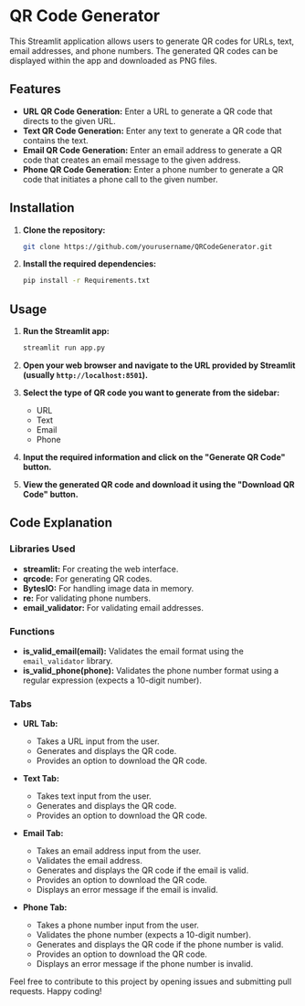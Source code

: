 # QR Code Generator

This Streamlit application allows users to generate QR codes for URLs, text, email addresses, and phone numbers. The generated QR codes can be displayed within the app and downloaded as PNG files.

## Features

- **URL QR Code Generation:** Enter a URL to generate a QR code that directs to the given URL.
- **Text QR Code Generation:** Enter any text to generate a QR code that contains the text.
- **Email QR Code Generation:** Enter an email address to generate a QR code that creates an email message to the given address.
- **Phone QR Code Generation:** Enter a phone number to generate a QR code that initiates a phone call to the given number.

## Installation

1. **Clone the repository:**
   ```sh
   git clone https://github.com/yourusername/QRCodeGenerator.git
   ```
2. **Install the required dependencies:**
   ```sh
   pip install -r Requirements.txt
   ```

## Usage

1. **Run the Streamlit app:**
   ```sh
   streamlit run app.py
   ```
2. **Open your web browser and navigate to the URL provided by Streamlit (usually `http://localhost:8501`).**

3. **Select the type of QR code you want to generate from the sidebar:**
   - URL
   - Text
   - Email
   - Phone

4. **Input the required information and click on the "Generate QR Code" button.**

5. **View the generated QR code and download it using the "Download QR Code" button.**

## Code Explanation

### Libraries Used

- **streamlit:** For creating the web interface.
- **qrcode:** For generating QR codes.
- **BytesIO:** For handling image data in memory.
- **re:** For validating phone numbers.
- **email_validator:** For validating email addresses.

### Functions

- **is_valid_email(email):** Validates the email format using the `email_validator` library.
- **is_valid_phone(phone):** Validates the phone number format using a regular expression (expects a 10-digit number).

### Tabs

- **URL Tab:**
  - Takes a URL input from the user.
  - Generates and displays the QR code.
  - Provides an option to download the QR code.

- **Text Tab:**
  - Takes text input from the user.
  - Generates and displays the QR code.
  - Provides an option to download the QR code.

- **Email Tab:**
  - Takes an email address input from the user.
  - Validates the email address.
  - Generates and displays the QR code if the email is valid.
  - Provides an option to download the QR code.
  - Displays an error message if the email is invalid.

- **Phone Tab:**
  - Takes a phone number input from the user.
  - Validates the phone number (expects a 10-digit number).
  - Generates and displays the QR code if the phone number is valid.
  - Provides an option to download the QR code.
  - Displays an error message if the phone number is invalid.

Feel free to contribute to this project by opening issues and submitting pull requests. Happy coding!
